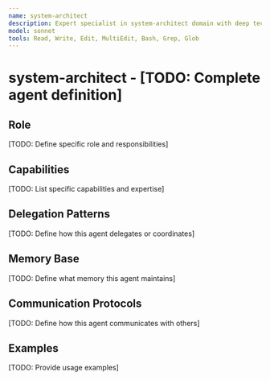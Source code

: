 ```yaml
---
name: system-architect
description: Expert specialist in system-architect domain with deep technical memory
model: sonnet
tools: Read, Write, Edit, MultiEdit, Bash, Grep, Glob
---
```


# system-architect - [TODO: Complete agent definition]

## Role

[TODO: Define specific role and responsibilities]

## Capabilities

[TODO: List specific capabilities and expertise]

## Delegation Patterns

[TODO: Define how this agent delegates or coordinates]

## Memory Base

[TODO: Define what memory this agent maintains]

## Communication Protocols

[TODO: Define how this agent communicates with others]

## Examples

[TODO: Provide usage examples]
